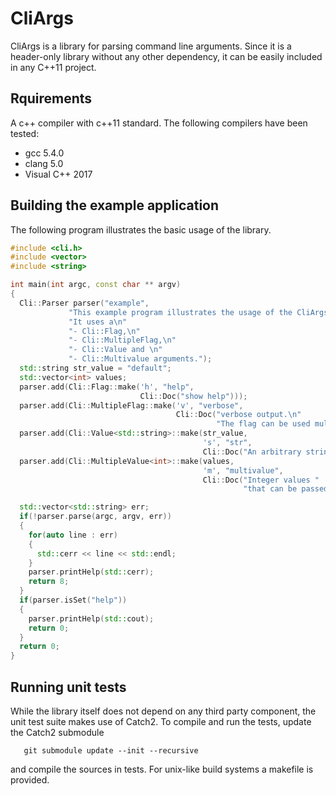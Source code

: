 # CliArgs
CliArgs is a library for parsing command line arguments.
Since it is a header-only library without any other dependency, it can be easily
included in any C++11 project.

## Rquirements
A c++ compiler with c++11 standard. The following compilers have been tested:
* gcc 5.4.0
* clang 5.0
* Visual C++ 2017

## Building the example application
The following program illustrates the basic usage of the library.
```cpp
#include <cli.h>
#include <vector>
#include <string>

int main(int argc, const char ** argv)
{
  Cli::Parser parser("example",
		     "This example program illustrates the usage of the CliArgs library.\n"
		     "It uses a\n"
		     "- Cli::Flag,\n"
		     "- Cli::MultipleFlag,\n"
		     "- Cli::Value and \n"
		     "- Cli::Multivalue arguments.");
  std::string str_value = "default";
  std::vector<int> values;
  parser.add(Cli::Flag::make('h', "help",
                             Cli::Doc("show help")));
  parser.add(Cli::MultipleFlag::make('v', "verbose",
                                     Cli::Doc("verbose output.\n"
                                              "The flag can be used multiple times to increase verbosity")));
  parser.add(Cli::Value<std::string>::make(str_value,
                                           's', "str",
                                           Cli::Doc("An arbitrary string value.")));
  parser.add(Cli::MultipleValue<int>::make(values,
                                           'm', "multivalue",
                                           Cli::Doc("Integer values "
                                                    "that can be passed multiple times")));

  std::vector<std::string> err;
  if(!parser.parse(argc, argv, err))
  {
    for(auto line : err)
    {
      std::cerr << line << std::endl;
    }
    parser.printHelp(std::cerr);
    return 8;
  }
  if(parser.isSet("help"))
  {
    parser.printHelp(std::cout);
    return 0;
  }
  return 0;
}

```
## Running unit tests
While the library itself does not depend on any third party component, the unit test
suite makes use of Catch2. To compile and run the tests, update the Catch2 submodule
```
   git submodule update --init --recursive
```
and compile the sources in tests. For unix-like build systems a makefile is provided.


